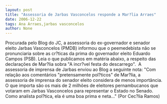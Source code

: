 ```yaml
---
layout: post
title: "Assessoria de Jarbas Vasconcelos responde a Mar?lia Arraes"
date: 2006-12-22
tags: Ana Arraes,jarbas vasconcelos
author: None
---
```


Procurada pelo Blog do JC, a assessoria do ex-governador e senador eleito&nbsp;Jarbas Vasconcelos (PMDB)&nbsp;informou que o peemedebista não se pronunciaria sobre as cr?ticas da&nbsp;prima do governador eleito Eduardo Campos (PSB).
Leia o que publicamos em matéria abaixo, a respeito das declarações de Mar?lia sobra \"A incr?vel festa do descarrego\".&nbsp;
A assessoria de imprensa de Jarbas enviou ao Blog a seguinte nota:
\"Com relação aos comentários \"pretensamente pol?ticos\" de Mar?lia, a assessoria de imprensa do senador eleito considera de menos importância. O que importa são os mais de 2 milhões de eleitores pernambucanos que votaram em Jarbas Vasconcelos para representar o Estado no Senado. Como analista pol?tica, ela é uma boa prima e neta...\"
(Por Cec?lia Ramos) 